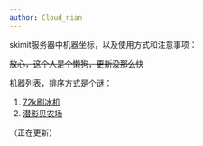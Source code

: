 ```yaml
---
author: Cloud_nian
---
```

skimit服务器中机器坐标，以及使用方式和注意事项：

~~放心，这个人是个懒狗，更新没那么快~~  

机器列表，排序方式是个谜：  
1. [72k刷冰机](https://docs.skimit.cn/%E6%8C%87%E5%8D%97/%E6%9C%BA%E5%99%A8/72k-ice-generator.html)  
2. [潜影贝农场](https://docs.skimit.cn/%E6%8C%87%E5%8D%97/%E6%9C%BA%E5%99%A8/%E6%BD%9C%E5%BD%B1%E8%B4%9D%E5%86%9C%E5%9C%BA.html)

（正在更新）
